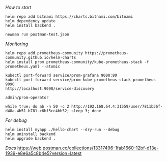 *How to start*
```
helm repo add bitnami https://charts.bitnami.com/bitnami
helm dependency update
helm install backend .

newman run postman-test.json
```

*Monitoring*
```
helm repo add prometheus-community https://prometheus-community.github.io/helm-charts
helm install prom prometheus-community/kube-prometheus-stack -f prometheus.yaml --atomic

kubectl port-forward service/prom-grafana 9000:80
kubectl port-forward service/prom-kube-prometheus-stack-prometheus 9090
http://localhost:9090/service-discovery

admin/prom-operator

while true; do ab -n 50 -c 2 http://192.168.64.4:31559/user/7811b36f-d48a-4b51-b781-c6bf5cc4bb52; sleep 3; done

```

*For debug*
```
helm install myapp ./hello-chart --dry-run --debug
helm uninstall backend
helm upgrade backend .
```

*Docs*
https://web.postman.co/collections/13317496-1fab1660-12bf-d13e-1939-e8e6a5c8b4e5?version=latest